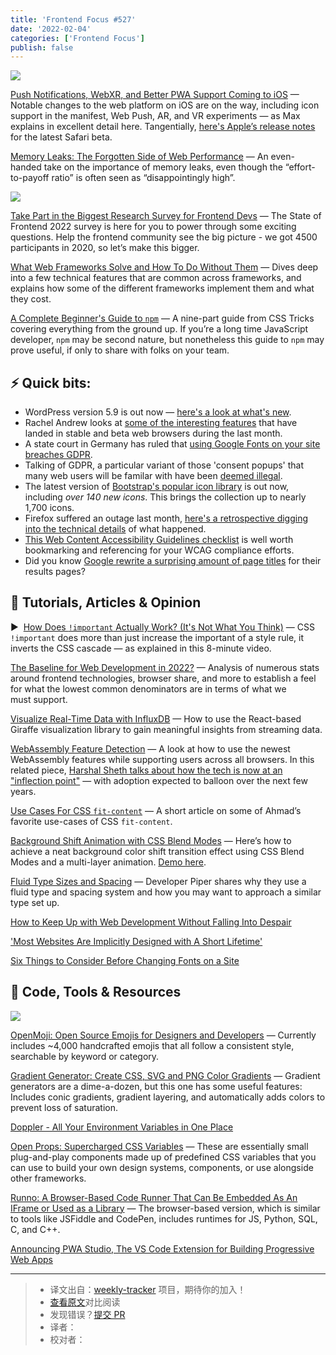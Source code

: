```yaml
---
title: 'Frontend Focus #527'
date: '2022-02-04'
categories: ['Frontend Focus']
publish: false
---
```


[![](https://res.cloudinary.com/cpress/image/upload/w_1280,e_sharpen:60/v1643811592/tvkm4honhlfdzog8dxwg.jpg)](https://frontendfoc.us/link/119219/web)

<!--以上是预览信息，图片一张或限制百字左右，前者优先-->
<!-- more -->

[Push Notifications, WebXR, and Better PWA Support Coming to iOS](https://frontendfoc.us/link/119219/web "firt.dev") — Notable changes to the web platform on iOS are on the way, including icon support in the manifest, Web Push, AR, and VR experiments — as Max explains in excellent detail here. Tangentially, [here's Apple’s release notes](https://frontendfoc.us/link/119220/web) for the latest Safari beta.

[Memory Leaks: The Forgotten Side of Web Performance](https://frontendfoc.us/link/119224/web "nolanlawson.com") — An even-handed take on the importance of memory leaks, even though the “effort-to-payoff ratio” is often seen as “disappointingly high”.

[![](https://copm.s3.amazonaws.com/79c594b3.jpg)](https://frontendfoc.us/link/119221/web)

[Take Part in the Biggest Research Survey for Frontend Devs](https://frontendfoc.us/link/119221/web "hubs.ly") — The State of Frontend 2022 survey is here for you to power through some exciting questions. Help the frontend community see the big picture - we got 4500 participants in 2020, so let’s make this bigger.

[What Web Frameworks Solve and How To Do Without Them](https://frontendfoc.us/link/119223/web "www.smashingmagazine.com") — Dives deep into a few technical features that are common across frameworks, and explains how some of the different frameworks implement them and what they cost.

[A Complete Beginner's Guide to `npm`](https://frontendfoc.us/link/119222/web "css-tricks.com") — A nine-part guide from CSS Tricks covering everything from the ground up. If you’re a long time JavaScript developer, `npm` may be second nature, but nonetheless this guide to `npm` may prove useful, if only to share with folks on your team.

## **⚡️ Quick bits:**

*   WordPress version 5.9 is out now — [here's a look at what's new](https://frontendfoc.us/link/119225/web).
*   Rachel Andrew looks at [some of the interesting features](https://frontendfoc.us/link/119226/web) that have landed in stable and beta web browsers during the last month.
*   A state court in Germany has ruled that [using Google Fonts on your site breaches GDPR](https://frontendfoc.us/link/119227/web).
*   Talking of GDPR, a particular variant of those 'consent popups' that many web users will be familar with have been [deemed illegal](https://frontendfoc.us/link/119228/web).
*   The latest version of [Bootstrap's popular icon library](https://frontendfoc.us/link/119229/web) is out now, including _over 140 new icons_. This brings the collection up to nearly 1,700 icons.
*   Firefox suffered an outage last month, [here's a retrospective digging into the technical details](https://frontendfoc.us/link/119230/web) of what happened.
*   [This Web Content Accessibility Guidelines checklist](https://frontendfoc.us/link/119231/web) is well worth bookmarking and referencing for your WCAG compliance efforts.
*   Did you know [Google rewrite a surprising amount of page titles](https://frontendfoc.us/link/119232/web) for their results pages?

## 📙 **Tutorials, Articles & Opinion**

▶  [How Does `!important` Actually Work? (It's Not What You Think)](https://frontendfoc.us/link/119233/web "www.youtube.com") — CSS `!important` does more than just increase the important of a style rule, it inverts the CSS cascade — as explained in this 8-minute video.

[The Baseline for Web Development in 2022?](https://frontendfoc.us/link/119234/web "engineering.linecorp.com") — Analysis of numerous stats around frontend technologies, browser share, and more to establish a feel for what the lowest common denominators are in terms of what we must support.

[Visualize Real-Time Data with InfluxDB](https://frontendfoc.us/link/119235/web "www.influxdata.com") — How to use the React-based Giraffe visualization library to gain meaningful insights from streaming data.

[WebAssembly Feature Detection](https://frontendfoc.us/link/119236/web "web.dev") — A look at how to use the newest WebAssembly features while supporting users across all browsers. In this related piece, [Harshal Sheth talks about how the tech is now at an "inflection point"](https://frontendfoc.us/link/119237/web) — with adoption expected to balloon over the next few years.

[Use Cases For CSS `fit-content`](https://frontendfoc.us/link/119238/web "ishadeed.com") — A short article on some of Ahmad’s favorite use-cases of CSS `fit-content`.

[Background Shift Animation with CSS Blend Modes](https://frontendfoc.us/link/119239/web "tympanus.net") — Here’s how to achieve a neat background color shift transition effect using CSS Blend Modes and a multi-layer animation. [Demo here](https://frontendfoc.us/link/119240/web).

[Fluid Type Sizes and Spacing](https://frontendfoc.us/link/119241/web "piperhaywood.com") — Developer Piper shares why they use a fluid type and spacing system and how you may want to approach a similar type set up.

[How to Keep Up with Web Development Without Falling Into Despair](https://frontendfoc.us/link/119242/web)  

['Most Websites Are Implicitly Designed with A Short Lifetime'](https://frontendfoc.us/link/119243/web)  

[Six Things to Consider Before Changing Fonts on a Site](https://frontendfoc.us/link/119244/web)  

## 🔧 **Code, Tools & Resources**

[![](https://res.cloudinary.com/cpress/image/upload/w_1280,e_sharpen:60/v1643812162/c9qzattwnae3rwqeniuo.png)](https://frontendfoc.us/link/119249/web)

[OpenMoji: Open Source Emojis for Designers and Developers](https://frontendfoc.us/link/119249/web "openmoji.org") — Currently includes ~4,000 handcrafted emojis that all follow a consistent style, searchable by keyword or category.

[Gradient Generator: Create CSS, SVG and PNG Color Gradients](https://frontendfoc.us/link/119250/web "doodad.dev") — Gradient generators are a dime-a-dozen, but this one has some useful features: Includes conic gradients, gradient layering, and automatically adds colors to prevent loss of saturation.

[Doppler - All Your Environment Variables in One Place](https://frontendfoc.us/link/119251/web "www.doppler.com")

[Open Props: Supercharged CSS Variables](https://frontendfoc.us/link/119252/web "open-props.style") — These are essentially small plug-and-play components made up of predefined CSS variables that you can use to build your own design systems, components, or use alongside other frameworks.

[Runno: A Browser-Based Code Runner That Can Be Embedded As An IFrame or Used as a Library](https://frontendfoc.us/link/119253/web "runno.dev") — The browser-based version, which is similar to tools like JSFiddle and CodePen, includes runtimes for JS, Python, SQL, C, and C++.

[Announcing PWA Studio, The VS Code Extension for Building Progressive Web Apps](https://frontendfoc.us/link/119254/web)  

---
> * 译文出自：[weekly-tracker](https://github.com/FEDarling/weekly-tracker) 项目，期待你的加入！
> * [查看原文](https://frontendfoc.us/issues/527)对比阅读
> * 发现错误？[提交 PR](https://github.com/FEDarling/weekly-tracker/blob/main/weeklys/frontend_focus/527/README.md)
> * 译者：
> * 校对者：
